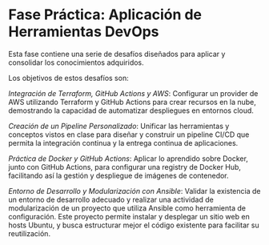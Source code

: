 # Fase Práctica: Aplicación de Herramientas DevOps

Esta fase contiene una serie de desafíos diseñados para aplicar y consolidar los conocimientos adquiridos.

Los objetivos de estos desafíos son:

*Integración de Terraform, GitHub Actions y AWS*: Configurar un provider de AWS utilizando Terraform y GitHub Actions para crear recursos en la nube, demostrando la capacidad de automatizar despliegues en entornos cloud.

*Creación de un Pipeline Personalizado*: Unificar las herramientas y conceptos vistos en clase para diseñar y construir un pipeline CI/CD que permita la integración continua y la entrega continua de aplicaciones.

*Práctica de Docker y GitHub Actions*: Aplicar lo aprendido sobre Docker, junto con GitHub Actions, para configurar una registry de Docker Hub, facilitando así la gestión y despliegue de imágenes de contenedor.

*Entorno de Desarrollo y Modularización con Ansible*: Validar la existencia de un entorno de desarrollo adecuado y realizar una actividad de modularización de un proyecto que utiliza Ansible como herramienta de configuración. Este proyecto permite instalar y desplegar un sitio web en hosts Ubuntu, y busca estructurar mejor el código existente para facilitar su reutilización.
